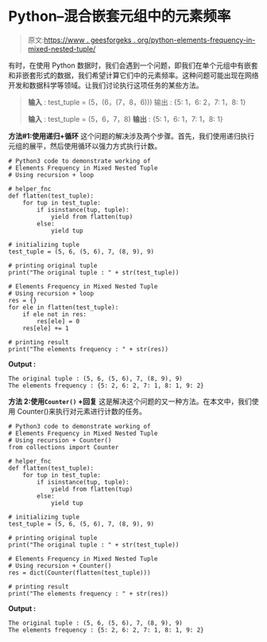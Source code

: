 # Python–混合嵌套元组中的元素频率

> 原文:[https://www . geesforgeks . org/python-elements-frequency-in-mixed-nested-tuple/](https://www.geeksforgeeks.org/python-elements-frequency-in-mixed-nested-tuple/)

有时，在使用 Python 数据时，我们会遇到一个问题，即我们在单个元组中有嵌套和非嵌套形式的数据，我们希望计算它们中的元素频率。这种问题可能出现在网络开发和数据科学等领域。让我们讨论执行这项任务的某些方法。

> **输入** : test_tuple = (5，(6，(7，8，6)))
> 输出 : {5: 1，6: 2，7: 1，8: 1}
> 
> **输入** : test_tuple = (5，6，7，8)
> **输出** : {5: 1，6: 1，7: 1，8: 1}

**方法#1:使用递归+循环**
这个问题的解决涉及两个步骤。首先，我们使用递归执行元组的展平，然后使用循环以强力方式执行计数。

```
# Python3 code to demonstrate working of 
# Elements Frequency in Mixed Nested Tuple
# Using recursion + loop

# helper_fnc
def flatten(test_tuple):
    for tup in test_tuple:
        if isinstance(tup, tuple):
            yield from flatten(tup)
        else:
            yield tup

# initializing tuple
test_tuple = (5, 6, (5, 6), 7, (8, 9), 9)

# printing original tuple
print("The original tuple : " + str(test_tuple))

# Elements Frequency in Mixed Nested Tuple
# Using recursion + loop
res = {}
for ele in flatten(test_tuple):
    if ele not in res:
        res[ele] = 0
    res[ele] += 1

# printing result 
print("The elements frequency : " + str(res))
```

**Output :**

```
The original tuple : (5, 6, (5, 6), 7, (8, 9), 9)
The elements frequency : {5: 2, 6: 2, 7: 1, 8: 1, 9: 2}

```

**方法 2:使用`Counter()` +回复**
这是解决这个问题的又一种方法。在本文中，我们使用 Counter()来执行对元素进行计数的任务。

```
# Python3 code to demonstrate working of 
# Elements Frequency in Mixed Nested Tuple
# Using recursion + Counter()
from collections import Counter

# helper_fnc
def flatten(test_tuple):
    for tup in test_tuple:
        if isinstance(tup, tuple):
            yield from flatten(tup)
        else:
            yield tup

# initializing tuple
test_tuple = (5, 6, (5, 6), 7, (8, 9), 9)

# printing original tuple
print("The original tuple : " + str(test_tuple))

# Elements Frequency in Mixed Nested Tuple
# Using recursion + Counter()
res = dict(Counter(flatten(test_tuple)))

# printing result 
print("The elements frequency : " + str(res))
```

**Output :**

```
The original tuple : (5, 6, (5, 6), 7, (8, 9), 9)
The elements frequency : {5: 2, 6: 2, 7: 1, 8: 1, 9: 2}

```